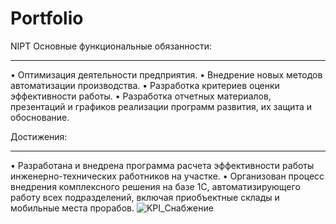 # Portfolio
NIPT
Основные функциональные обязанности:
- - - - - - - - - - - - - - - - - - - - - - - - - - - - - - - -
• Оптимизация деятельности предприятия.
• Внедрение новых методов автоматизации производства.
• Разработка критериев оценки эффективности работы. 
• Разработка отчетных материалов, презентаций и графиков реализации программ развития, их защита и обоснование.

Достижения:
- - - - - - - - - - - - - - - - - - - - - - - - - - - - - - - -
• Разработана и внедрена программа расчета эффективности работы инженерно-технических работников на участке.
• Организован процесс внедрения комплексного решения на базе 1С, автоматизирующего работу всех подразделений, включая приобъектные склады и мобильные места прорабов.
![KPI_Снабжение](https://github.com/stavrtin/Portfolio/img/KPI_Снабжение.png)
